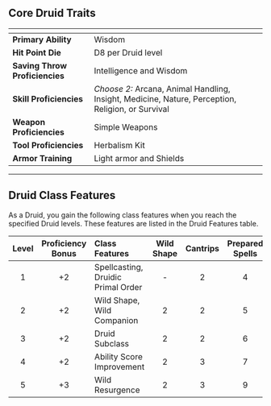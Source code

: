 ## Core Druid Traits

| <!-- -->                       | <!-- -->                                                                                          |
| :----------------------------- | :------------------------------------------------------------------------------------------------ |
| **Primary Ability**            | Wisdom                                                                                            |
| **Hit Point Die**              | D8 per Druid level                                                                                |
| **Saving Throw Proficiencies** | Intelligence and Wisdom                                                                           |
| **Skill Proficiencies**        | *Choose 2:* Arcana, Animal Handling, Insight, Medicine, Nature, Perception, Religion, or Survival |
| **Weapon Proficiencies**       | Simple Weapons                                                                                    |
| **Tool Proficiencies**         | Herbalism Kit                                                                                     |
| **Armor Training**             | Light armor and Shields                                                                           |
___


## Druid Class Features

As a Druid, you gain the following class features when you reach the specified Druid levels. These features are listed in the Druid Features table.

| Level | Proficiency Bonus | Class Features                     | Wild Shape | Cantrips | Prepared Spells |
| :---: | :---------------: | :--------------------------------- | :--------: | :------: | :-------------: |
|   1   |        +2         | Spellcasting, Druidic Primal Order |     -      |    2     |        4        |
|   2   |        +2         | Wild Shape, Wild Companion         |     2      |    2     |        5        |
|   3   |        +2         | Druid Subclass                     |     2      |    2     |        6        |
|   4   |        +2         | Ability Score Improvement          |     2      |    3     |        7        |
|   5   |        +3         | Wild Resurgence                    |     2      |    3     |        9        |
